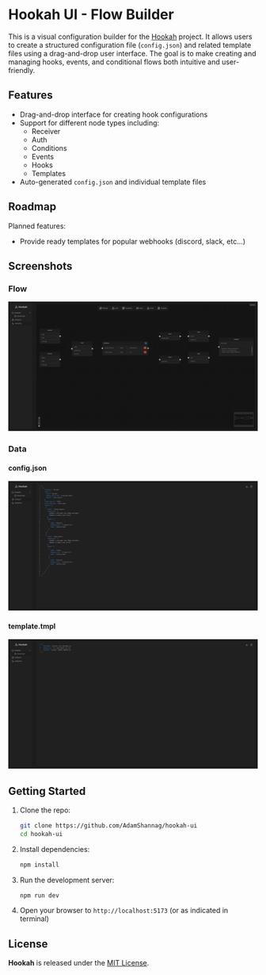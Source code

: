 # Hookah UI - Flow Builder

This is a visual configuration builder for the [Hookah](https://github.com/AdamShannag/hookah) project. It allows users
to create a structured configuration
file (`config.json`) and related template files using a drag-and-drop user interface. The goal is to make creating and
managing hooks, events, and conditional flows both intuitive and user-friendly.

Features
------

- Drag-and-drop interface for creating hook configurations
- Support for different node types including:
    - Receiver
    - Auth
    - Conditions
    - Events
    - Hooks
    - Templates
- Auto-generated `config.json` and individual template files

Roadmap
------
Planned features:

- Provide ready templates for popular webhooks (discord, slack, etc...)

Screenshots
------

### Flow

![flow.png](images/flow-v2.png)

### Data

#### config.json

![config.png](images/config.png)

#### template.tmpl

![template.png](images/template.png)

Getting Started
------

1. Clone the repo:

   ```bash
   git clone https://github.com/AdamShannag/hookah-ui
   cd hookah-ui
   ```

2. Install dependencies:

   ```bash
   npm install
   ```

3. Run the development server:

   ```bash
   npm run dev
   ```

4. Open your browser to `http://localhost:5173` (or as indicated in terminal)

License
------
**Hookah** is released under the [MIT License](LICENSE).

